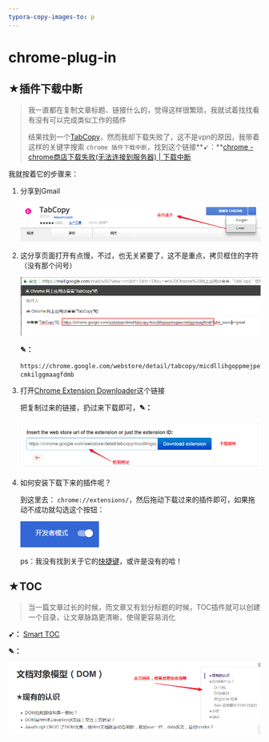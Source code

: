 ```yaml
---
typora-copy-images-to: p
---
```


# chrome-plug-in

## ★插件下载中断

> 我一直都在复制文章标题、链接什么的，觉得这样很繁琐，我就试着找找看有没有可以完成类似工作的插件
>
> 结果找到一个[TabCopy](https://chrome.google.com/webstore/search/tabcopy?utm_source=chrome-ntp-icon)，然而我却下载失败了，这不是vpn的原因，我带着这样的关键字搜索 `chrome 插件下载中断`，找到这个链接**➹：**[chrome - chrome商店下载失败(无法连接到服务器) | 下载中断](http://www.echojb.com/web-application-server/2017/04/20/355381.html)

我就按着它的步骤来：

1. 分享到Gmail

   ![1533557203774](p/1533557203774.png)

2. 这分享页面打开有点慢，不过，也无关紧要了，这不是重点，拷贝框住的字符（没有那个问号）

   ![1533556629766](p/1533556629766.png)

   **✎：**

   `https://chrome.google.com/webstore/detail/tabcopy/micdllihgoppmejpecmkilggmaagfdmb`

3. 打开[Chrome Extension Downloader](https://chrome-extension-downloader.com)这个链接

   把复制过来的链接，扔过来下载即可，**✎：**

   ![1533557644548](p/1533557644548.png)

4. 如何安装下载下来的插件呢？

   到这里去： `chrome://extensions/`，然后拖动下载过来的插件即可，如果拖动不成功就勾选这个按钮：

   ![1533558532073](p/1533558532073.png)

   ps：我没有找到关于它的[快捷键](https://support.google.com/chrome/answer/157179?hl=zh-Hans)，或许是没有的哈！

## ★TOC

> 当一篇文章过长的时候，而文章又有划分标题的时候，TOC插件就可以创建一个目录，让文章脉路更清晰，使得更容易消化 

**➹：** [Smart TOC](https://chrome.google.com/webstore/detail/smart-toc/lifgeihcfpkmmlfjbailfpfhbahhibba) 

**✎：**

![1534238318173](p/1534238318173.png)

